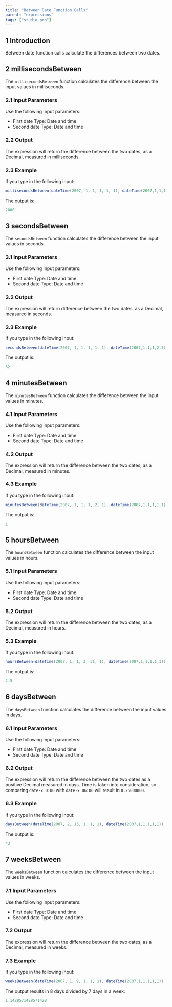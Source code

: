 ```yaml
---
title: "Between Date Function Calls"
parent: "expressions"
tags: ["studio pro"]
---
```


## 1 Introduction

Between date function calls calculate the differences between two dates.

## 2 millisecondsBetween

The `millisecondsBetween` function calculates the difference between the input values in milliseconds.

### 2.1 Input Parameters

Use the following input parameters:

*   First date
    Type: Date and time
*   Second date
    Type: Date and time

### 2.2 Output

The expression will return the difference between the two dates, as a Decimal, measured in milliseconds.

### 2.3 Example

If you type in the following input:

```java
millisecondsBetween(dateTime(2007, 1, 1, 1, 1, 1), dateTime(2007,1,1,1,1,3))
```

The output is:

```java
2000
```

## 3 secondsBetween

The `secondsBetween` function calculates the difference between the input values in seconds.

### 3.1 Input Parameters

Use the following input parameters:

*   First date
    Type: Date and time
*   Second date
    Type: Date and time

### 3.2 Output

The expression will return difference between the two dates, as a Decimal, measured in seconds.

### 3.3 Example

If you type in the following input:

```java
secondsBetween(dateTime(2007, 1, 1, 1, 1, 1), dateTime(2007,1,1,1,2,3))
```

The output is:

```java
62
```

## 4 minutesBetween

The `minutesBetween` function calculates the difference between the input values in minutes.

### 4.1 Input Parameters

Use the following input parameters:

*   First date
    Type: Date and time
*   Second date
    Type: Date and time

### 4.2 Output

The expression will return the difference between the two dates, as a Decimal, measured in minutes.

### 4.3 Example

If you type in the following input:

```java
minutesBetween(dateTime(2007, 1, 1, 1, 2, 1), dateTime(2007,1,1,1,1,1))
```

The output is:

```java
1
```

## 5 hoursBetween

The `hoursBetween` function calculates the difference between the input values in hours.

### 5.1 Input Parameters

Use the following input parameters:

*   First date
    Type: Date and time
*   Second date
    Type: Date and time

### 5.2 Output

The expression will return the difference between the two dates, as a Decimal, measured in hours.

### 5.3 Example

If you type in the following input:

```java
hoursBetween(dateTime(2007, 1, 1, 3, 31, 1), dateTime(2007,1,1,1,1,1))
```

The output is:

```java
2.5
```

## 6 daysBetween

The `daysBetween` function calculates the difference between the input values in days.

### 6.1 Input Parameters

Use the following input parameters:

*   First date
    Type: Date and time
*   Second date
    Type: Date and time

### 6.2 Output

The expression will return the difference between the two dates as a positive Decimal measured in days. Time is taken into consideration, so comparing `date-x 0:00` with `date-x 06:00` will result in `0.25000000`.

### 6.3 Example

If you type in the following input:

```java
daysBetween(dateTime(2007, 2, 13, 1, 1, 1), dateTime(2007,1,1,1,1,1))
```

The output is:

```java
43
```

## 7 weeksBetween

The `weeksBetween` function calculates the difference between the input values in weeks.

### 7.1 Input Parameters

Use the following input parameters:

*   First date
    Type: Date and time
*   Second date
    Type: Date and time

### 7.2 Output

The expression will return the difference between the two dates, as a Decimal, measured in weeks.

### 7.3 Example

If you type in the following input:

```java
weeksBetween(dateTime(2007, 1, 9, 1, 1, 1), dateTime(2007,1,1,1,1,1))
```

The output results in 8 days divided by 7 days in a week:

```java
1.1428571428571428
```
